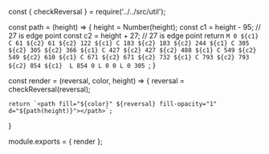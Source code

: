 const { checkReversal } = require('../../src/util');

const path = (height) => {
    height = Number(height);
    const c1 = height - 95;     // 27 is edge point
    const c2 = height + 27;     // 27 is edge point
    return `M 0 ${c1} C 61 ${c2} 61 ${c2} 122 ${c1} C 183 ${c2} 183 ${c2} 244 ${c1} C 305 ${c2} 305 ${c2} 366 ${c1} C 427 ${c2} 427 ${c2} 488 ${c1} C 549 ${c2} 549 ${c2} 610 ${c1} C 671 ${c2} 671 ${c2} 732 ${c1} C 793 ${c2} 793 ${c2} 854 ${c1}  L 854 0 L 0 0 L 0 305 `;
}

const render = (reversal, color, height) => {
    reversal = checkReversal(reversal);

    return `<path fill="${color}" ${reversal} fill-opacity="1" d="${path(height)}"></path>`;
}

module.exports = { render };
